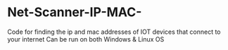 # Net-Scanner-IP-MAC-
Code for finding the ip and mac addresses of IOT devices that connect to your internet
Can be run on both Windows & Linux OS
